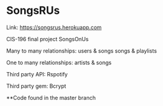 # SongsRUs
Link:
https://songsrus.herokuapp.com

CIS-196 final project
SongsOnUs

Many to many relationships:
users & songs 
songs & playlists

One to many relationships:
artists & songs

Third party API:
Rspotify

Third party gem:
Bcrypt

**Code found in the master branch
